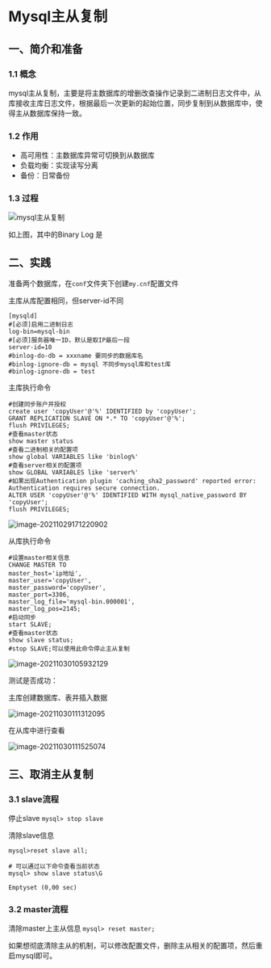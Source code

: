 # Mysql主从复制

## 一、简介和准备

### 1.1 概念

mysql主从复制，主要是将主数据库的增删改查操作记录到二进制日志文件中，从库接收主库日志文件，根据最后一次更新的起始位置，同步复制到从数据库中，使得主从数据库保持一致。

### 1.2 作用

- 高可用性：主数据库异常可切换到从数据库
- 负载均衡：实现读写分离
- 备份：日常备份

### 1.3 过程

![mysql主从复制](https://mypic-12138.oss-cn-beijing.aliyuncs.com/blog/picgo/mysql%E4%B8%BB%E4%BB%8E%E5%A4%8D%E5%88%B6.png)

如上图，其中的Binary Log 是

## 二、实践

准备两个数据库，在`conf`文件夹下创建`my.cnf`配置文件

主库从库配置相同，但server-id不同

~~~mysql
[mysqld]
#[必须]启用二进制日志
log-bin=mysql-bin
#[必须]服务器唯一ID，默认是取IP最后一段
server-id=10
#binlog-do-db = xxxname 要同步的数据库名
#binlog-ignore-db = mysql 不同步mysql库和test库
#binlog-ignore-db = test
~~~

主库执行命令

~~~mysql
#创建同步账户并授权
create user 'copyUser'@'%' IDENTIFIED by 'copyUser';
GRANT REPLICATION SLAVE ON *.* TO 'copyUser'@'%';
flush PRIVILEGES;
#查看master状态
show master status
#查看二进制相关的配置项
show global VARIABLES like 'binlog%'
#查看server相关的配置项
show GLOBAL VARIABLES like 'server%'
#如果出现Authentication plugin 'caching_sha2_password' reported error: Authentication requires secure connection.
ALTER USER 'copyUser'@'%' IDENTIFIED WITH mysql_native_password BY 'copyUser';
flush PRIVILEGES;
~~~

![image-20211029171220902](https://mypic-12138.oss-cn-beijing.aliyuncs.com/blog/picgo/image-20211029171220902.png)

从库执行命令

~~~mysql
#设置master相关信息
CHANGE MASTER TO
master_host='ip地址',
master_user='copyUser',
master_password='copyUser',
master_port=3306,
master_log_file='mysql-bin.000001',
master_log_pos=2145;
#启动同步
start SLAVE;
#查看master状态
show slave status;
#stop SLAVE;可以使用此命令停止主从复制
~~~

![image-20211030105932129](https://mypic-12138.oss-cn-beijing.aliyuncs.com/blog/picgo/image-20211030105932129.png)

测试是否成功：

主库创建数据库、表并插入数据

![image-20211030111312095](https://mypic-12138.oss-cn-beijing.aliyuncs.com/blog/picgo/image-20211030111312095.png)

在从库中进行查看

![image-20211030111525074](https://mypic-12138.oss-cn-beijing.aliyuncs.com/blog/picgo/image-20211030111525074.png)

## 三、取消主从复制

### 3.1 slave流程

停止slave    `mysql> stop slave`

清除slave信息

~~~
mysql>reset slave all;

# 可以通过以下命令查看当前状态
mysql> show slave status\G

Emptyset (0,00 sec)
~~~

### 3.2 master流程

清除master上主从信息    `mysql> reset master;`

如果想彻底清除主从的机制，可以修改配置文件，删除主从相关的配置项，然后重启mysql即可。
